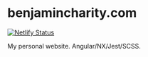 # benjamincharity.com

[![Netlify Status](https://api.netlify.com/api/v1/badges/077be245-8214-4fb5-b1f2-9d3394b26b03/deploy-status)](https://app.netlify.com/sites/zealous-galileo-668240/deploys)

My personal website. Angular/NX/Jest/SCSS.
